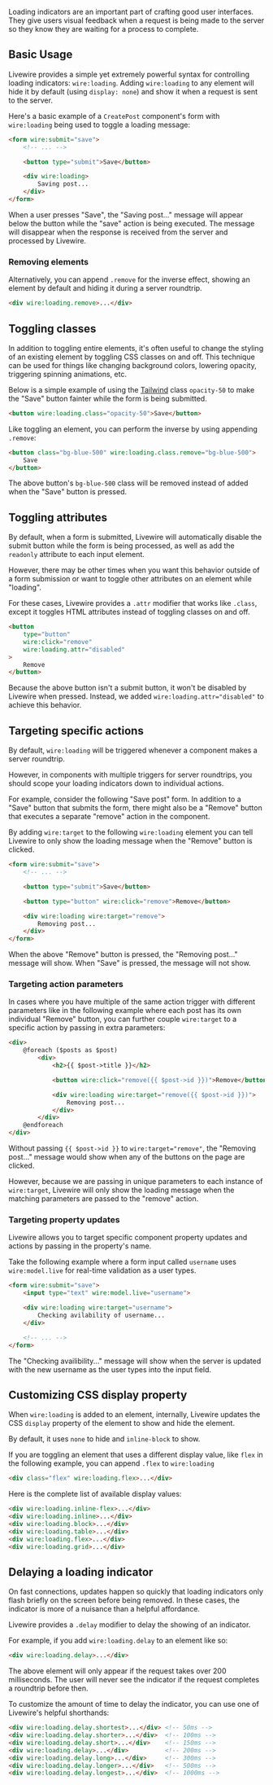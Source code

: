 Loading indicators are an important part of crafting good user interfaces. They give users visual feedback when a request is being made to the server so they know they are waiting for a process to complete.

## Basic Usage

Livewire provides a simple yet extremely powerful syntax for controlling loading indicators: `wire:loading`. Adding `wire:loading` to any element will hide it by default (using `display: none`) and show it when a request is sent to the server.

Here's a basic example of a `CreatePost` component's form with `wire:loading` being used to toggle a loading message:

```html
<form wire:submit="save">
    <!-- ... -->

    <button type="submit">Save</button>

    <div wire:loading>
        Saving post...
    </div>
</form>
```

When a user presses "Save", the "Saving post..." message will appear below the button while the "save" action is being executed. The message will disappear when the response is received from the server and processed by Livewire.

### Removing elements

Alternatively, you can append `.remove` for the inverse effect, showing an element by default and hiding it during a server roundtrip.

```html
<div wire:loading.remove>...</div>
```

## Toggling classes

In addition to toggling entire elements, it's often useful to change the styling of an existing element by toggling CSS classes on and off. This technique can be used for things like changing background colors, lowering opacity, triggering spinning animations, etc.

Below is a simple example of using the [Tailwind](https://tailwindcss.com/) class `opacity-50` to make the "Save" button fainter while the form is being submitted.

```html
<button wire:loading.class="opacity-50">Save</button>
```

Like toggling an element, you can perform the inverse by using appending `.remove`:

```html
<button class="bg-blue-500" wire:loading.class.remove="bg-blue-500">
    Save
</button>
```

The above button's `bg-blue-500` class will be removed instead of added when the "Save" button is pressed.

## Toggling attributes

By default, when a form is submitted, Livewire will automatically disable the submit button while the form is being processed, as well as add the `readonly` attribute to each input element.

However, there may be other times when you want this behavior outside of a form submission or want to toggle other attributes on an element while "loading".

For these cases, Livewire provides a `.attr` modifier that works like `.class`, except it toggles HTML attributes instead of toggling classes on and off.

```html
<button
    type="button"
    wire:click="remove"
    wire:loading.attr="disabled"
>
    Remove
</button>
```

Because the above button isn't a submit button, it won't be disabled by Livewire when pressed. Instead, we added `wire:loading.attr="disabled"` to achieve this behavior.

## Targeting specific actions

By default, `wire:loading` will be triggered whenever a component makes a server roundtrip.

However, in components with multiple triggers for server roundtrips, you should scope your loading indicators down to individual actions.

For example, consider the following "Save post" form. In addition to a "Save" button that submits the form, there might also be a "Remove" button that executes a separate "remove" action in the component.

By adding `wire:target` to the following `wire:loading` element you can tell Livewire to only show  the loading message when the "Remove" button is clicked.

```html
<form wire:submit="save">
    <!-- ... -->

    <button type="submit">Save</button>

    <button type="button" wire:click="remove">Remove</button>

    <div wire:loading wire:target="remove">
        Removing post...
    </div>
</form>
```

When the above "Remove" button is pressed, the "Removing post..." message will show. When "Save" is pressed, the message will not show.

### Targeting action parameters

In cases where you have multiple of the same action trigger with different parameters like in the following example where each post has its own individual "Remove" button, you can further couple `wire:target` to a specific action by passing in extra parameters:

```html
<div>
    @foreach ($posts as $post)
        <div>
            <h2>{{ $post->title }}</h2>

            <button wire:click="remove({{ $post->id }})">Remove</button>

            <div wire:loading wire:target="remove({{ $post->id }})">
                Removing post...
            </div>
        </div>
    @endforeach
</div>
```

Without passing `{{ $post->id }}` to `wire:target="remove"`, the "Removing post..." message would show when any of the buttons on the page are clicked.

However, because we are passing in unique parameters to each instance of `wire:target`, Livewire will only show the loading message when the matching parameters are passed to the "remove" action.

### Targeting property updates

Livewire allows you to target specific component property updates and actions by passing in the property's name.

Take the following example where a form input called `username` uses `wire:model.live` for real-time validation as a user types.

```html
<form wire:submit="save">
    <input type="text" wire:model.live="username">

    <div wire:loading wire:target="username">
        Checking avilability of username...
    </div>

    <!-- ... -->
</form>
```

The "Checking availibility..." message will show when the server is updated with the new username as the user types into the input field.

## Customizing CSS display property

When `wire:loading` is added to an element, internally, Livewire updates the CSS `display` property of the element to show and hide the element.

By default, it uses `none` to hide and `inline-block` to show.

If you are toggling an element that uses a different display value, like `flex` in the following example, you can append `.flex` to `wire:loading`

```html
<div class="flex" wire:loading.flex>...</div>
```

Here is the complete list of available display values:

```html
<div wire:loading.inline-flex>...</div>
<div wire:loading.inline>...</div>
<div wire:loading.block>...</div>
<div wire:loading.table>...</div>
<div wire:loading.flex>...</div>
<div wire:loading.grid>...</div>
```

## Delaying a loading indicator

On fast connections, updates happen so quickly that loading indicators only flash briefly on the screen before being removed. In these cases, the indicator is more of a nuisance than a helpful affordance.

Livewire provides a `.delay` modifier to delay the showing of an indicator.

For example, if you add `wire:loading.delay` to an element like so:

```html
<div wire:loading.delay>...</div>
```

The above element will only appear if the request takes over 200 milliseconds. The user will never see the indicator if the request completes a roundtrip before then.

To customize the amount of time to delay the indicator, you can use one of Livewire's helpful shorthands:

```html
<div wire:loading.delay.shortest>...</div> <!-- 50ms -->
<div wire:loading.delay.shorter>...</div>  <!-- 100ms -->
<div wire:loading.delay.short>...</div>    <!-- 150ms -->
<div wire:loading.delay>...</div>          <!-- 200ms -->
<div wire:loading.delay.long>...</div>     <!-- 300ms -->
<div wire:loading.delay.longer>...</div>   <!-- 500ms -->
<div wire:loading.delay.longest>...</div>  <!-- 1000ms -->
```
